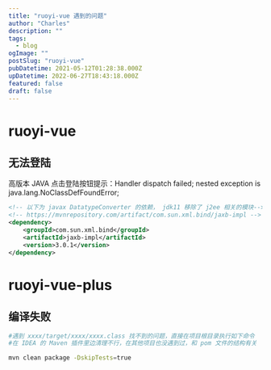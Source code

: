 ```yaml
---
title: "ruoyi-vue 遇到的问题"
author: "Charles"
description: ""
tags:
  - blog
ogImage: ""
postSlug: "ruoyi-vue"
pubDatetime: 2021-05-12T01:28:38.000Z
upDatetime: 2022-06-27T18:43:18.000Z
featured: false
draft: false
---
```


# ruoyi-vue

## 无法登陆

高版本 JAVA 点击登陆按钮提示：Handler dispatch failed; nested exception is java.lang.NoClassDefFoundError;

```xml
<!-- 以下为 javax DatatypeConverter 的依赖， jdk11 移除了 j2ee 相关的模块-->
<!-- https://mvnrepository.com/artifact/com.sun.xml.bind/jaxb-impl -->
<dependency>
    <groupId>com.sun.xml.bind</groupId>
    <artifactId>jaxb-impl</artifactId>
    <version>3.0.1</version>
</dependency>
```

# ruoyi-vue-plus

## 编译失败

```bash
#遇到 xxxx/target/xxxx/xxxx.class 找不到的问题，直接在项目根目录执行如下命令
#在 IDEA 的 Maven 插件里边清理不行，在其他项目也没遇到过，和 pom 文件的结构有关

mvn clean package -DskipTests=true
```
